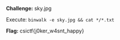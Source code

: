 **Challenge:** sky.jpg

Execute: `binwalk -e sky.jpg && cat */*.txt`

**Flag:** csictf{j0ker_w4snt_happy}
